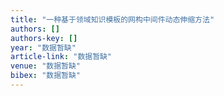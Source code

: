 ```yaml
---
title: "一种基于领域知识模板的网构中间件动态伸缩方法"
authors: []
authors-key: []
year: "数据暂缺"
article-link: "数据暂缺"
venue: "数据暂缺"
bibex: "数据暂缺"
---
```

